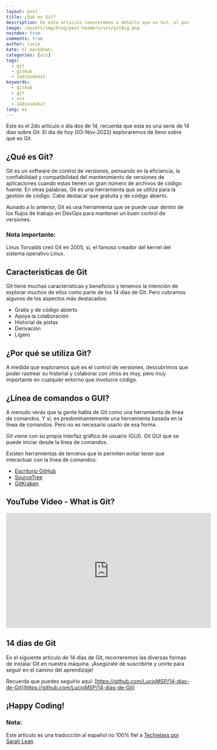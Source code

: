```yaml
---
layout: post
title: ¿Qué es Git?
description: En este artículo conoceremos a detalle que es Git, el por que debes de saber sobre su existencia y sobre todo, del por que debes de saber utilizarlo.
image: /assets/img/blog/post-headers/vcs/gitBig.png
noindex: true
comments: true
author: lucio
kate: hl markdown;
categories: [vcs]
tags:
  - git
  - github
  - 14díasdeGit
keywords:
  - github
  - git
  - vcs
  - 14díasdeGit
lang: es
---
```


Este es el 2do artículo o día dos de 14, recuerda que esta es una serie de 14 días sobre Git. El día de hoy (03-Nov-2022) exploraremos de lleno sobre que es Git.

## ¿Qué es Git?
Git es un software de control de versiones, pensando en la eficiencia, la confiabilidad y compatibilidad del mantenimiento de versiones de aplicaciones cuando estas tienen un gran número de archivos de código fuente. En otras palabras, Git es una herramienta que se utiliza para la gestión de código. Cabe destacar que gratuita y de código abierto.

Aunado a lo anterior, Git es una herramienta que se puede usar dentro de los flujos de trabajo en DevOps para mantener un buen control de versiones.

### Nota importante: 
Linus Torvalds creó Git en 2005, si, el famoso creador del kernel del sistema operativo Linux.

## Caracteristicas de Git
Git tiene muchas características y beneficios y tenemos la intención de explorar muchos de ellos como parte de los 14 días de Git. Pero cubramos algunos de los aspectos más destacados:

- Gratis y de código abierto
- Apoya la colaboración
- Historial de pistas
- Derivación
- Ligero

## ¿Por qué se utiliza Git?
A medida que exploramos qué es el control de versiones, descubrimos que poder rastrear su historial y colaborar con otros es muy, pero muy importante en cualquier entorno que involucre código.

## ¿Línea de comandos o GUI?
A menudo verás que la gente habla de Git como una herramienta de línea de comandos. Y sí, es predominantemente una herramienta basada en la línea de comandos. Pero no es necesario usarlo de esa forma.

Git viene con su propia interfaz gráfica de usuario (GUI). Git GUI que se puede iniciar desde la línea de comandos.

Existen herramientas de terceros que le permiten evitar tener que interactuar con la línea de comandos:

- [Escritorio GitHub](https://desktop.github.com/)
- [SourceTree](https://www.sourcetreeapp.com/)
- [GitKraken](https://www.gitkraken.com/invite/qzadN7Vy)

## YouTube Video - What is Git?

<iframe width="560" height="315" src="https://www.youtube.com/embed/2ReR1YJrNOM" title="YouTube video player" frameborder="0" allow="accelerometer; autoplay; clipboard-write; encrypted-media; gyroscope; picture-in-picture" allowfullscreen></iframe>

## 14 días de Git

En el siguiente artículo de 14 días de Git, recorreremos  las diversas formas de instalar Git en nuestra máquina. ¡Asegúrate de suscribirte y unirte para seguir en el camino del aprendizaje!

Recuerda que puedes seguirlo aquí: [https://github.com/LucioMSP/14-dias-de-Git](https://github.com/LucioMSP/14-dias-de-Git)

## ¡Happy Coding!

### Nota:
Este artículo es una traducción al español no 100% fiel a [Techielass por Sarah Lean](https://www.techielass.com/what-is-version-control/)